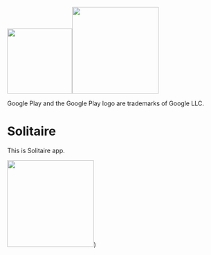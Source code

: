 <image src="https://user-images.githubusercontent.com/54581188/228862404-9c875b97-0e9b-498b-831d-c1033ed3582a.png" width="150">[<image src="https://user-images.githubusercontent.com/54581188/228861055-7db6da46-c431-4c83-95df-4e72610f4d25.png" width="200">](https://play.google.com/store/apps/details?id=io.github.kurramkurram.solitaire)

Google Play and the Google Play logo are trademarks of Google LLC.

# Solitaire

This is Solitaire app.

<image src="https://user-images.githubusercontent.com/54581188/228860664-0699ef85-f98b-4954-8b7e-19c94a712e69.png" width="200">)
